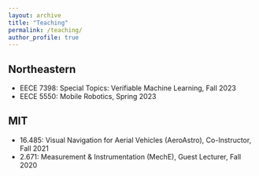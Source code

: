 ```yaml
---
layout: archive
title: "Teaching"
permalink: /teaching/
author_profile: true
---
```


Northeastern
------

- EECE 7398: Special Topics: Verifiable Machine Learning, Fall 2023
- EECE 5550: Mobile Robotics, Spring 2023


MIT
------

- 16.485: Visual Navigation for Aerial Vehicles (AeroAstro), Co-Instructor, Fall 2021
- 2.671: Measurement & Instrumentation (MechE), Guest Lecturer, Fall 2020